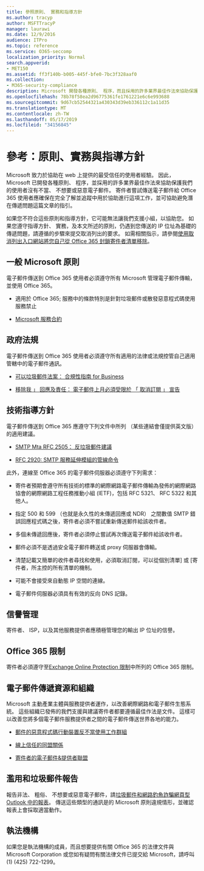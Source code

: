```yaml
---
title: 參照原則、 實務和指導方針
ms.author: tracyp
author: MSFTTracyP
manager: laurawi
ms.date: 12/9/2016
audience: ITPro
ms.topic: reference
ms.service: O365-seccomp
localization_priority: Normal
search.appverid:
- MET150
ms.assetid: ff3f140b-b005-445f-bfe0-7bc3f328aaf0
ms.collection:
- M365-security-compliance
description: Microsoft 開發各種原則、 程序，而且採用的許多業界最佳作法來協助保護我們的使用者沒有不當、 不想要或惡意電子郵件。
ms.openlocfilehash: 78b78f58ea2d96775361fe1761221e6c6e993688
ms.sourcegitcommit: 9d67cb52544321a430343d39eb336112c1a11d35
ms.translationtype: MT
ms.contentlocale: zh-TW
ms.lasthandoff: 05/17/2019
ms.locfileid: "34156845"
---
```

# <a name="reference-policies-practices-and-guidelines"></a>參考：原則、實務與指導方針
  
Microsoft 致力於協助在 web 上提供的最受信任的使用者經驗。 因此，Microsoft 已開發各種原則、 程序，並採用的許多業界最佳作法來協助保護我們的使用者沒有不當、 不想要或惡意電子郵件。 寄件者嘗試傳送電子郵件給 Office 365 使用者應確保在完全了解並追蹤中用於協助進行這項工作，並可協助避免潛在傳遞問題這篇文章的指引。
  
如果您不符合這些原則和指導方針，它可能無法讓我們支援小組，以協助您。 如果您遵守指導方針、 實務，及本文所述的原則，仍遇到您傳送的 IP 位址為基礎的傳遞問題，請遵循的步驟來提交取消列出的要求。 如需相關指示，請參閱[使用取消列出入口網站將您自己從 Office 365 封鎖寄件者清單移除](use-the-delist-portal-to-remove-yourself-from-the-office-365-blocked-senders-lis.md)。
  
## <a name="general-microsoft-policies"></a>一般 Microsoft 原則
<a name="GenMsftPolicies"> </a>

電子郵件傳送到 Office 365 使用者必須遵守所有 Microsoft 管理電子郵件傳輸，並使用 Office 365。
  
- 適用於 Office 365; 服務中的條款特別是針對垃圾郵件或散發惡意程式碼使用服務禁止
    
- [Microsoft 服務合約](https://www.microsoft.com/servicesagreement/)
    
## <a name="governmental-regulations"></a>政府法規
<a name="GovtRegulations"> </a>

電子郵件傳送到 Office 365 使用者必須遵守所有適用的法律或法規控管自己適用管轄中的電子郵件通訊。
  
- [可以垃圾郵件法案： 合規性指南 for Business](https://www.ftc.gov/tips-advice/business-center/guidance/can-spam-act-compliance-guide-business)
    
- [ 移除我 」 回應及責任： 電子郵件上月必須受限於 「 取消訂閱 」 宣告](https://www.lawpublish.com/ftc-emai-marketers-unsubscribe-claims.mdl)
    
## <a name="technical-guidelines"></a>技術指導方針
<a name="TechGuidelines"> </a>

電子郵件傳送到 Office 365 應遵守下列文件中所列 （某些連結會僅提供英文版） 的適用建議。
  
- [SMTP Mta RFC 2505： 反垃圾郵件建議](https://www.ietf.org/rfc/rfc2505.txt)
    
- [RFC 2920: SMTP 服務延伸模組的管線命令](https://www.ietf.org/rfc/rfc2920.txt)
    
此外，連線至 Office 365 的電子郵件伺服器必須遵守下列需求：
  
- 寄件者預期會遵守所有技術的標準的網際網路電子郵件傳輸為發佈的網際網路協會的網際網路工程任務推動小組 (IETF)，包括 RFC 5321、 RFC 5322 和其他人。 
    
- 指定 500 和 599 （也就是永久性的未傳遞回應或 NDR） 之間數值 SMTP 錯誤回應程式碼之後，寄件者必須不嘗試重新傳送郵件給該收件者。
    
- 多個未傳遞回應後，寄件者必須停止嘗試再次傳送電子郵件給該收件者。
    
- 郵件必須不是透過安全電子郵件轉送或 proxy 伺服器會傳輸。
    
- 清楚記載又簡單的收件者尋找和使用，必須取消訂閱，可以從個別清單] 或 [寄件者，所主控的所有清單的機制。
    
- 可能不會接受來自動態 IP 空間的連線。
    
- 電子郵件伺服器必須具有有效的反向 DNS 記錄。
    
## <a name="reputation-management"></a>信譽管理
<a name="RepManagement"> </a>

寄件者、 ISP，以及其他服務提供者應積極管理您的輸出 IP 位址的信譽。
  
## <a name="office-365-limits"></a>Office 365 限制
<a name="sectionSection4"> </a>

寄件者必須遵守至[Exchange Online Protection 限制](https://technet.microsoft.com/library/exchange-online-protection-limits.aspx)中所列的 Office 365 限制。
  
## <a name="email-delivery-resources-and-organizations"></a>電子郵件傳遞資源和組織
<a name="sectionSection5"> </a>

Microsoft 主動產業主體與服務提供者運作，以改善網際網路和電子郵件生態系統。 這些組織已發佈的我們支援與建議寄件者都要遵循最佳作法是文件。 這樣可以改善您將多個電子郵件服務提供者之間的電子郵件傳送世界各地的能力。
  
- [郵件的惡意程式碼行動裝置反不當使用工作群組](https://www.m3aawg.org/)
    
- [線上信任的同盟關係](https://www.otalliance.org/resources)
    
- [寄件者的電子郵件&amp;提供者聯盟](http://www.espcoalition.org/)
    
## <a name="abuse-and-spam-reporting"></a>濫用和垃圾郵件報告
<a name="AbuseSpamReports"> </a>

報告非法、 粗俗、 不想要或惡意電子郵件，請[垃圾郵件和網路釣魚詐騙網頁型 Outlook 中的報表](report-junk-email-and-phishing-scams-in-outlook-on-the-web-eop.md)。 傳送這些類型的通訊是的 Microsoft 原則違規情形，並確認報表上會採取適當動作。
  
## <a name="law-enforcement"></a>執法機構
<a name="sectionSection7"> </a>

如果您是執法機構的成員，而且想要提供有關 Office 365 的法律文件與 Microsoft Corporation 或您如有疑問有關法律文件已提交給 Microsoft，請呼叫 (1) (425) 722-1299。
  


